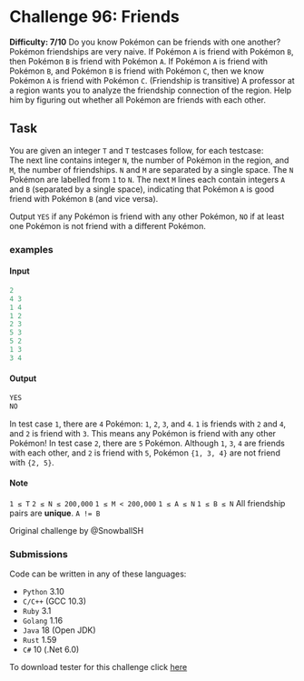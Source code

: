# Challenge 96: Friends

**Difficulty: 7/10**
Do you know Pokémon can be friends with one another?  
Pokémon friendships are very naive.
If Pokémon `A` is friend with Pokémon `B`, then Pokémon `B` is friend with Pokémon `A`.
If Pokémon `A` is friend with Pokémon `B`, and Pokémon `B` is friend with Pokémon `C`, then we know Pokémon `A` is friend with Pokémon `C`. (Friendship is transitive)
A professor at a region wants you to analyze the friendship connection of the region. Help him by figuring out whether all Pokémon are friends with each other.

## Task

You are given an integer `T` and `T` testcases follow, for each testcase:  
The next line contains integer `N`, the number of Pokémon in the region, and `M`, the number of friendships. `N` and `M` are separated by a single space. The `N` Pokémon are labelled from `1` to `N`.
The next `M` lines each contain integers `A` and `B` (separated by a single space), indicating that Pokémon `A` is good friend with Pokémon `B` (and vice versa).

Output `YES` if any Pokémon is friend with any other Pokémon, `NO` if at least one Pokémon is not friend with a different Pokémon.

### examples

#### Input

```rs
2
4 3
1 4
1 2
2 3
5 3
5 2
1 3
3 4
```

#### Output

```rs
YES
NO
```

In test case `1`, there are `4` Pokémon: `1`, `2`, `3`, and `4`.
`1` is friends with `2` and `4`, and `2` is friend with `3`. This means any Pokémon is friend with any other Pokémon!
In test case `2`, there are `5` Pokémon.
Although `1`, `3`, `4` are friends with each other, and `2` is friend with `5`, Pokémon `{1, 3, 4}` are not friend with `{2, 5}`.

#### Note

`1 ≤ T`
`2 ≤ N ≤ 200,000`
`1 ≤ M < 200,000`
`1 ≤ A ≤ N`
`1 ≤ B ≤ N`
All friendship pairs are **unique**.
`A != B`

Original challenge by @SnowballSH

### Submissions

Code can be written in any of these languages:

- `Python` 3.10
- `C/C++` (GCC 10.3)
- `Ruby` 3.1
- `Golang` 1.16
- `Java` 18 (Open JDK)
- `Rust` 1.59
- `C#` 10 (.Net 6.0)

To download tester for this challenge click [here](https://downgit.github.io/#/home?url=https://github.com/Pomroka/TWT_Challenges_Tester/tree/main/Challenge_96)

